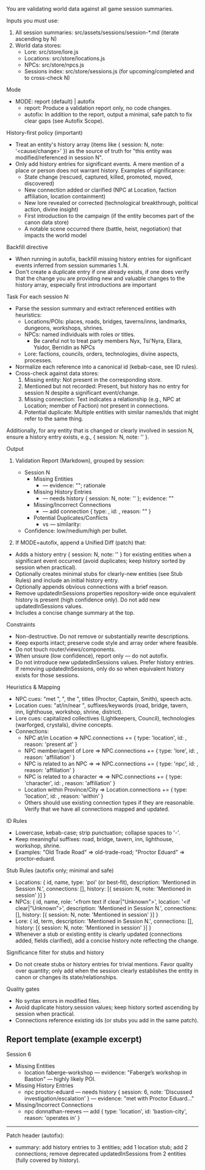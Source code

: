 You are validating world data against all game session summaries.

Inputs you must use:
1) All session summaries: src/assets/sessions/session-*.md (iterate ascending by N)
2) World data stores:
   - Lore: src/store/lore.js
   - Locations: src/store/locations.js
   - NPCs: src/store/npcs.js
   - Sessions index: src/store/sessions.js (for upcoming/completed and to cross-check N)

Mode
- MODE: report (default) | autofix
  - report: Produce a validation report only, no code changes.
  - autofix: In addition to the report, output a minimal, safe patch to fix clear gaps (see Autofix Scope).

History-first policy (important)
- Treat an entity's history array (items like { session: N, note: '<cause/change>' }) as the source of truth for "this entity was modified/referenced in session N".
- Only add history entries for significant events. A mere mention of a place or person does not warrant history. Examples of significance:
  - State change (rescued, captured, killed, promoted, moved, discovered)
  - New connection added or clarified (NPC at Location, faction affiliation, location containment)
  - New lore revealed or corrected (technological breakthrough, political action, divine insight)
  - First introduction to the campaign (if the entity becomes part of the canon data store)
  - A notable scene occurred there (battle, heist, negotiation) that impacts the world model

Backfill directive
- When running in autofix, backfill missing history entries for significant events inferred from session summaries 1..N.
- Don't create a duplicate entry if one already exists, if one does verify that the change you are providing new and valuable changes to the history array, especially first introductions are important

Task
For each session N:
- Parse the session summary and extract referenced entities with heuristics:
  - Locations/POIs: places, roads, bridges, taverns/inns, landmarks, dungeons, workshops, shrines.
  - NPCs: named individuals with roles or titles.
    - Be careful not to treat party members Nyx, Tsi'Nyra, Ellara, Ysidor, Berridin as NPCs
  - Lore: factions, councils, orders, technologies, divine aspects, processes.
- Normalize each reference into a canonical id (kebab-case, see ID rules).
- Cross-check against data stores:
  1) Missing entity: Not present in the corresponding store.
  2) Mentioned but not recorded: Present, but history has no entry for session N despite a significant event/change.
  3) Missing connection: Text indicates a relationship (e.g., NPC at Location; member of Faction) not present in connections.
  4) Potential duplicate: Multiple entities with similar names/ids that might refer to the same thing.

Additionally, for any entity that is changed or clearly involved in session N, ensure a history entry exists, e.g., { session: N, note: '<short cause>' }.

Output
1) Validation Report (Markdown), grouped by session:
   - Session N
     - Missing Entities
       - <type> <suggested-id> — evidence: "<short quote>"; rationale
     - Missing History Entries
       - <type> <id> — needs history { session: N, note: '<short cause>' }; evidence: "<short quote>"
     - Missing/Incorrect Connections
       - <type> <id> — add connection { type: <entityType>, id: <id>, reason: "<short phrase>" }
     - Potential Duplicates/Conflicts
       - <idA> vs <idB> — similarity: <reason>
   - Confidence: low/medium/high per bullet.

2) If MODE=autofix, append a Unified Diff (patch) that:
  - Adds a history entry { session: N, note: '<short cause>' } for existing entities when a significant event occurred (avoid duplicates; keep history sorted by session when practical).
   - Optionally creates minimal stubs for clearly-new entities (see Stub Rules) and include an initial history entry.
   - Optionally appends obvious connections with a brief reason.
  - Remove updatedInSessions properties repository-wide once equivalent history is present (high confidence only). Do not add new updatedInSessions values.
   - Includes a concise change summary at the top.

Constraints
- Non-destructive. Do not remove or substantially rewrite descriptions.
- Keep exports intact; preserve code style and array order where feasible.
- Do not touch router/views/components.
- When unsure (low confidence), report only — do not autofix.
- Do not introduce new updatedInSessions values. Prefer history entries. If removing updatedInSessions, only do so when equivalent history exists for those sessions.

Heuristics & Mapping
- NPC cues: "met <Name>", "<Name>, the <role>", titles (Proctor, Captain, Smith), speech acts.
- Location cues: "at/in/near <Place>", suffixes/keywords (road, bridge, tavern, inn, lighthouse, workshop, shrine, district).
- Lore cues: capitalized collectives (Lightkeepers, Council), technologies (warforged, crystals), divine concepts.
- Connections:
  - NPC at/in Location => NPC.connections += { type: 'location', id: <locId>, reason: 'present at' }
  - NPC member/agent of Lore => NPC.connections += { type: 'lore', id: <loreId>, reason: 'affiliation' }
  - NPC is related to an NPC => => NPC.connections += { type: 'npc', id: <npcId>, reason: 'affiliation' }
  - NPC is related to a character => => NPC.connections += { type: 'character', id: <npcId>, reason: 'affiliation' }
  - Location within Province/City => Location.connections += { type: 'location', id: <parentId>, reason: 'within' }
  - Others should use existing connection types if they are reasonable. Verify that we have all connections mapped and updated.

ID Rules
- Lowercase, kebab-case; strip punctuation; collapse spaces to '-'.
- Keep meaningful suffixes: road, bridge, tavern, inn, lighthouse, workshop, shrine.
- Examples: "Old Trade Road" => old-trade-road; "Proctor Eduard" => proctor-eduard.

Stub Rules (autofix only; minimal and safe)
- Locations: { id, name, type: 'poi' (or best-fit), description: 'Mentioned in Session N.', connections: [], history: [{ session: N, note: 'Mentioned in session' }] }
- NPCs: { id, name, role: '<from text if clear|"Unknown">', location: '<if clear|"Unknown">', description: 'Mentioned in Session N.', connections: [], history: [{ session: N, note: 'Mentioned in session' }] }
- Lore: { id, term, description: 'Mentioned in Session N.', connections: [], history: [{ session: N, note: 'Mentioned in session' }] }
- Whenever a stub or existing entity is clearly updated (connections added, fields clarified), add a concise history note reflecting the change.

Significance filter for stubs and history
- Do not create stubs or history entries for trivial mentions. Favor quality over quantity; only add when the session clearly establishes the entity in canon or changes its state/relationships.

Quality gates
- No syntax errors in modified files.
- Avoid duplicate history.session values; keep history sorted ascending by session when practical.
- Connections reference existing ids (or stubs you add in the same patch).

Report template (example excerpt)
---
Session 6
- Missing Entities
  - location faberge-workshop — evidence: "Faberge’s workshop in Bastion" — highly likely POI.
- Missing History Entries
  - npc proctor-eduard — needs history { session: 6, note: 'Discussed investigation/escalation' } — evidence: "met with Proctor Eduard…"
- Missing/Incorrect Connections
  - npc donnathan-reeves — add { type: 'location', id: 'bastion-city', reason: 'operates in' }
---

Patch header (autofix):
- summary: add history entries to 3 entities; add 1 location stub; add 2 connections; remove deprecated updatedInSessions from 2 entities (fully covered by history).
